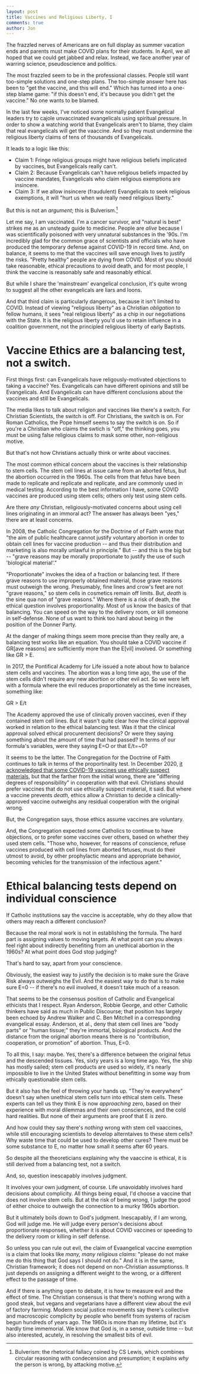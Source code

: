 ```yaml
---
layout: post
title: Vaccines and Religious Liberty, I
comments: true
author: Jon
---
```


The frazzled nerves of Americans are on full display as summer vacation ends and parents must make COVID plans for their students.   In April, we all hoped that we could get jabbed and relax.  Instead, we face another year of warring science, pseudoscience and politics.

The most frazzled seem to be in the professional classes.  People still want too-simple solutions and one-step plans.  The too-simple answer here has been to "get the vaccine, and this will end."  Which has turned into a one-step blame game: "if this doesn't end, it's because you didn't get the vaccine." No one wants to be blamed. 

In the last few weeks, I've noticed some normally patient Evangelical leaders try to cajole unvaccinated evangelicals using spiritual pressure. In order to show a watching world that Evangelicals aren't to blame, they claim that real evangelicals will get the vaaccine.  And so they must undermine the religious liberty claims of tens of thousands of Evangelicals.

It leads to a logic like this:  
  * Claim 1: Fringe religious groups might have religious beliefs implicated by vaccines, but Evangelicals really can't. 
  * Claim 2: Because Evangelicals can't have religious beliefs impacted by vaccine mandates, Evangelicals who claim religious exemptions are insincere. 
  * Claim 3: If we allow insincere (fraudulent) Evangelicals to seek religious exemptions, it will "hurt us when we really need religious liberty."

But this is not an *argument*; this is Bulverism.[^1]  

Let me say, I am vaccinated. I'm a cancer survivor, and "natural is best" strikes me as an unsteady guide to medicine. People are *alive* because I was scientifically poisoned with very unnatural substances in the '90s.  I'm incredibly glad for the common grace of scientists and officials who have produced the temporary defense against COVID-19 in record time. And, on balance, it seems to me that the vaccines will save enough lives to justify the risks.  "Pretty healthy" people are dying from COVID.  Most of you should take reasonable, ethical precautions to avoid death, and for most people, I think the vaccine is reasonably safe and reasonably ethical.

But while I share the 'mainstream' evangelical conclusion, it's quite wrong to suggest all the other evangelicals are liars and loons.   

And that third claim is particularly dangerous, because it isn't limited to COVID.  Instead of viewing "religious liberty" as a Christian *obligation* to fellow humans, it sees "real religious liberty" as a chip in our negotiations with the State. It is the religious liberty you'd use to retain influence in a coalition government, not the principled religious liberty of early Baptists. 


# Vaccine Ethics are a balancing test, not a switch. 

First things first: can Evangelicals have religously-motivated objections to taking a vaccine?  Yes.  Evangelicals can have different opinions and still be Evangelicals.  And Evangelicals can have different conclusions about the vaccines and still be Evangelicals.    

The media likes to talk about religion and vaccines like there's a switch.  For Christian Scientists, the switch is off.  For Christians, the switch is on. For Roman Catholics, the Pope himself seems to say the switch is on.  So if you're a Christian who claims the swtich is "off," the thinking goes, you must be using false religious claims to mask some other, non-religious motive.

But that's not how Christians actually think or write about vaccines. 

The most common ethical concern about the vaccines is their relationship to stem cells. The stem cell lines at issue came from an aborted fetus, but the abortion occurred in the 1960s. The cells from that fetus have been made to replicate and replicate and replicate, and are commonly used in medical testing. According to the best information I have, some COVID vaccines are produced using stem cells; others only test using stem cells.  

Are there *any* Christian, religiously-motivated concerns about using cell lines originating in an immoral act? The answer has always been "yes," there are at least concerns.    

In 2008, the Catholic Congregation for the Doctrine of of Faith wrote that "the aim of public healthcare cannot justify voluntary abortion in order to obtain cell lines for vaccine production -- and thus their distribution and marketing is also morally unlawful in principle."  But -- and this is the big but -- "grave reasons may be morally proportionate to justify the use of such 'biological material'."   

"Proportionate" invokes the idea of a fraction or balancing test. If there grave reasons to use improperly obtained material, those grave reasons must outweigh the wrong. Presumably, fine lines and crow's feet are not "grave reasons," so stem cells in cosmetics remain off limits.  But, *death* is the sine qua non of "grave reasons." Where there is a risk of death, the ethical question involves proportionality. Most of us know the basics of that balancing. You can speed on the way to the delivery room, or kill someone in self-defense. None of us want to think too hard about being in the position of the Donner Party.    

At the danger of making things seem more precise than they really are, a balancing test works like an equation.  You should take a COVID vaccine if GR[ave reasons] are sufficiently more than the E[vil] involved.   Or something like GR > E.  

In 2017, the Pontifical Academy for Life issued a note about how to balance stem cells and vaccines.   The abortion was a long time ago, the use of the stem cells didn't require any new abortion or other evil act.  So we were left with a formula where the evil reduces proportionately as the time increases, something like: 

GR > E/t   

The Academy approved the use of clinically proven vaccines, even if they contained stem cell lines. But it wasn't quite clear how the clinical approval worked in relation to the ethical balancing test.  Was it that the clinical approval solved ethical procurement decisions? Or were they saying something about the amount of time that had passed?  In terms of our formula's variables, were they saying E=O or that E/t=~0?

It seems to be the latter.  The Congregation for the Doctrine of Faith continues to talk in terms of the proportinality test. In December 2020, [it acknowledged that some COVID-19 vaccines use ethically suspect materials](https://press.vatican.va/content/salastampa/it/bollettino/pubblico/2020/12/21/0681/01591.html#ing), but that the farther from the initial wrong, there are "differing degrees of responsibility" in cooperation with that evil. Christians should prefer vaccines that do not use ethically suspect material, it said. But where a vaccine prevents *death,* ethics allow a Christian to decide a clinically-approved vaccine outweighs any residual cooperation with the original wrong.   

But, the Congregation says, those ethics assume vaccines are voluntary. 

And, the Congregation expected some Catholics to continue to have objections, or to prefer some vaccines over others, based on whether they used stem cells. "Those who, however, for reasons of conscience, refuse vaccines produced with cell lines from aborted fetuses, must do their utmost to avoid, by other prophylactic means and appropriate behavior, becoming vehicles for the transmission of the infectious agent."


# Ethical balancing tests depend on individual conscience

If  Catholic institutiions say the vaccine is acceptable, why do they allow that others may reach a different conclusion?   

Because the real moral work is not in establishing the formula. The hard part is assigning values to moving targets. At what point can you always feel right about indirectly benefiting from an unethical abortion in the 1960s? At what point does God stop judging?  

That's hard to say, apart from your conscience. 

Obviously, the easiest way to justify the decision is to make sure the Grave Risk always outweighs the Evil.  And the easiest way to do that is to make sure E=0 -- if there's no evil involved, it doesn't take much of a reason.  

That seems to be the consensus position of Catholic and Evangelical ethicists that I respect. Ryan Anderson, Robbie George, and other Catholic thinkers have said as much in Public Discourse; that position has largely been echoed by Andrew Walker and C. Ben Mitchell in a corresponding evangelical essay.  Anderson, et al., deny that stem cell lines are "body parts" or "human tissue;" they're immortal, biological products.  And the distance from the original abortion means there is no "contribution, cooperation, or promotion" of abortion. Thus, E=0. 

To all this, I say: maybe. Yes, there's a difference between the original fetus and the descended tissues. Yes, sixty years is a long time ago.  Yes, the ship has mostly sailed; stem cell products are used so widely, it's nearly impossible to live in the United States without benefitting in some way from ethically questionable stem cells.   

But it also has the feel of throwing your hands up. "They're everywhere" doesn't say when unethical stem cells turn into ethical stem cells. These experts can tell us they think E is now *approaching* zero, based on their experience with moral dilemmas and their own consciences, and the cold hard realities.  But none of their arguments are proof that E *is* zero.  

And how could they say there's *nothing* wrong with stem cell vaaccines, while still encouraging scientists to develop alterntaives to these stem cells?  Why waste time that could be used to develop other cures? There must be some substance to E, no matter how small it seems after 60 years.  

So despite all the theoreticians explaining why the vaaccine is ethical, it is still derived from a balancing test, not a switch.   

And, so, question inescapably involves judgment.  

It involves your own judgment, of course.  Life unavoidably involves hard decisions about complicity. All things being equal, I'd choose a vaccine that does not involve stem cells.  But at the risk of being wrong, I judge the good of either choice to outweigh the connection to a murky 1960s abortion.  

But it ultimately boils down to God's judgment. Inescapably, if I am wrong, God will judge me. He will judge every person's decisions about proportionate responses, whether it is about COVID vaccines or speeding to the delivery room or killing in self defense.

So unless you can rule out evil, the claim of Evaangelical vaccine exemption is a claim that looks like *many, many religious claims*: "please do not make me do this thing that God says I should not do."  And it is in the same, Christian framework; it does not depend on non-Christian assumptionss.  It just depends on assigning a different weight to the wrong, or a different effect to the passage of time. 

And if there is anything open to debate, it is how to measure evil and the effect of time.   The Christian consensus is that there's nothing wrong with a good steak, but vegans and vegetarians have a different view about the evil of factory farming.  Modern social justice movements say there's collective and macroscopic complicity by people who benefit from systems of racism begun hundreds of years ago. The 1960s is more than my lifetime, but it's hardly time immemorial. We know that God is, in a sense, outside time -- but also interested, acutely, in resolving the smallest bits of evil.      


[^1]: Bulverism: the rhetorical fallacy coined by CS Lewis, which combines circular reasoning with condecension and presumption; it explains *why* the person is wrong, by attacking motive.
  
